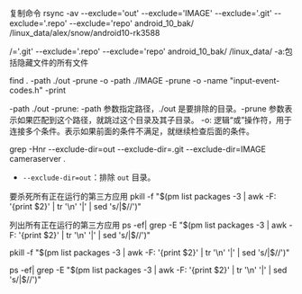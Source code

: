 
复制命令
rsync -av --exclude='out' --exclude='IMAGE' --exclude='.git' --exclude='.repo' --exclude='repo' android_10_bak/  /linux_data/alex/snow/android10-rk3588


/='.git' --exclude='.repo' --exclude='repo' android_10_bak/  /linux_data/
    -a:包括隐藏文件的所有文件
  
find .     -path ./out -prune -o     -path ./IMAGE -prune    -o -name "input-event-codes.h" -print

-path ./out -prune: -path 参数指定路径，./out 是要排除的目录。-prune 参数表示如果匹配到这个路径，就跳过这个目录及其子目录。
-o: 逻辑“或”操作符，用于连接多个条件。表示如果前面的条件不满足，就继续检查后面的条件。



 grep -Hnr --exclude-dir=out --exclude-dir=.git --exclude-dir=IMAGE cameraserver .


 - `--exclude-dir=out`：排除 `out` 目录。


 要杀死所有正在运行的第三方应用
 pkill -f "$(pm list packages -3 | awk -F: '{print $2}' | tr '\n' '|' | sed 's/|$//')"

列出所有正在运行的第三方应用
 ps -ef| grep -E "$(pm list packages -3 | awk -F: '{print $2}' | tr '\n' '|' | sed 's/|$//')"

 

 pkill -f "$(pm list packages -3 | awk -F: '{print $2}' | tr '\n' '|' | sed 's/|$//')"

 ps -ef| grep -E "$(pm list packages -3 | awk -F: '{print $2}' | tr '\n' '|' | sed 's/|$//')"
 

